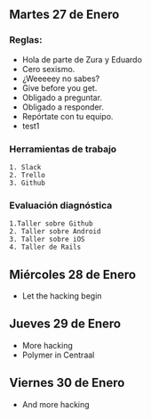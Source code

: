 ## Martes 27 de Enero
### Reglas:
+ Hola de parte de Zura y Eduardo
+ Cero sexismo.
+ ¿Weeeeey no sabes?
+ Give before you get.
+ Obligado a preguntar.
+ Obligado a responder.
+ Repórtate con tu equipo.
+ test1
	
### Herramientas de trabajo
	1. Slack
	2. Trello
	3. Github

### Evaluación diagnóstica
	1.Taller sobre Github
	2. Taller sobre Android
	3. Taller sobre iOS
	4. Taller de Rails
	

## Miércoles 28 de Enero
+ Let the hacking begin

## Jueves 29 de Enero
+ More hacking
+ Polymer in Centraal

## Viernes 30 de Enero
+ And more hacking


